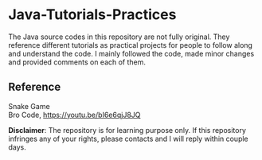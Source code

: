# Java-Tutorials-Practices
The Java source codes in this repository are not fully original. They reference different tutorials as practical projects for people to follow along and understand the code. I mainly followed the code, made minor changes and provided comments on each of them. 

## Reference 
Snake Game  
Bro Code, https://youtu.be/bI6e6qjJ8JQ

**Disclaimer**: The repository is for learning purpose only. If this repository infringes any of your rights, please contacts and I will reply within couple days. 
